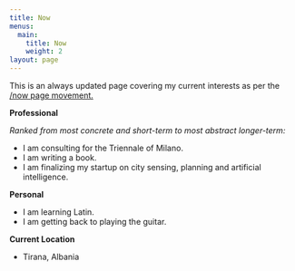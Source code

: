 ```yaml
---
title: Now
menus:
  main:
    title: Now
    weight: 2
layout: page
---
```

This is an always updated page covering my current interests as per the [/now page movement.](https://nownownow.com/)

**Professional**

*Ranked from most concrete and short-term to most abstract longer-term:* 

* I am consulting for the Triennale of Milano.
* I am writing a book.
* I am finalizing my startup on city sensing, planning and artificial intelligence.

**Personal**

* I am learning Latin.
* I am getting back to playing the guitar.

**Current Location**

* Tirana, Albania